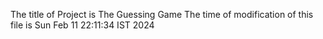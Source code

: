 The title of Project is The Guessing Game
The time of modification of this file is Sun Feb 11 22:11:34 IST 2024
